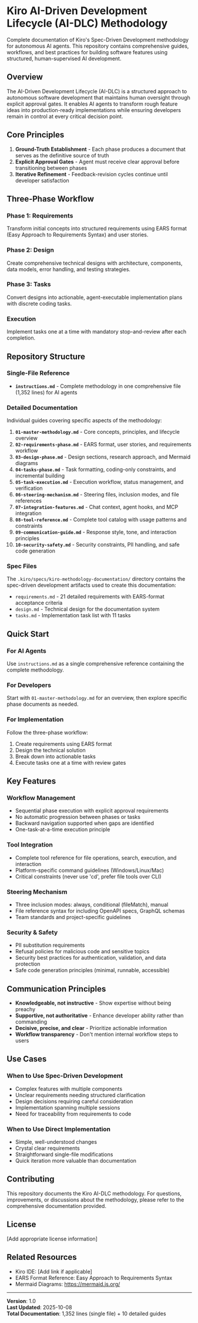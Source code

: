 # Kiro AI-Driven Development Lifecycle (AI-DLC) Methodology

Complete documentation of Kiro's Spec-Driven Development methodology for autonomous AI agents. This repository contains comprehensive guides, workflows, and best practices for building software features using structured, human-supervised AI development.

## Overview

The AI-Driven Development Lifecycle (AI-DLC) is a structured approach to autonomous software development that maintains human oversight through explicit approval gates. It enables AI agents to transform rough feature ideas into production-ready implementations while ensuring developers remain in control at every critical decision point.

## Core Principles

1. **Ground-Truth Establishment** - Each phase produces a document that serves as the definitive source of truth
2. **Explicit Approval Gates** - Agent must receive clear approval before transitioning between phases
3. **Iterative Refinement** - Feedback-revision cycles continue until developer satisfaction

## Three-Phase Workflow

### Phase 1: Requirements
Transform initial concepts into structured requirements using EARS format (Easy Approach to Requirements Syntax) and user stories.

### Phase 2: Design
Create comprehensive technical designs with architecture, components, data models, error handling, and testing strategies.

### Phase 3: Tasks
Convert designs into actionable, agent-executable implementation plans with discrete coding tasks.

### Execution
Implement tasks one at a time with mandatory stop-and-review after each completion.

## Repository Structure

### Single-File Reference
- **`instructions.md`** - Complete methodology in one comprehensive file (1,352 lines) for AI agents

### Detailed Documentation
Individual guides covering specific aspects of the methodology:

1. **`01-master-methodology.md`** - Core concepts, principles, and lifecycle overview
2. **`02-requirements-phase.md`** - EARS format, user stories, and requirements workflow
3. **`03-design-phase.md`** - Design sections, research approach, and Mermaid diagrams
4. **`04-tasks-phase.md`** - Task formatting, coding-only constraints, and incremental building
5. **`05-task-execution.md`** - Execution workflow, status management, and verification
6. **`06-steering-mechanism.md`** - Steering files, inclusion modes, and file references
7. **`07-integration-features.md`** - Chat context, agent hooks, and MCP integration
8. **`08-tool-reference.md`** - Complete tool catalog with usage patterns and constraints
9. **`09-communication-guide.md`** - Response style, tone, and interaction principles
10. **`10-security-safety.md`** - Security constraints, PII handling, and safe code generation

### Spec Files
The `.kiro/specs/kiro-methodology-documentation/` directory contains the spec-driven development artifacts used to create this documentation:
- `requirements.md` - 21 detailed requirements with EARS-format acceptance criteria
- `design.md` - Technical design for the documentation system
- `tasks.md` - Implementation task list with 11 tasks

## Quick Start

### For AI Agents
Use `instructions.md` as a single comprehensive reference containing the complete methodology.

### For Developers
Start with `01-master-methodology.md` for an overview, then explore specific phase documents as needed.

### For Implementation
Follow the three-phase workflow:
1. Create requirements using EARS format
2. Design the technical solution
3. Break down into actionable tasks
4. Execute tasks one at a time with review gates

## Key Features

### Workflow Management
- Sequential phase execution with explicit approval requirements
- No automatic progression between phases or tasks
- Backward navigation supported when gaps are identified
- One-task-at-a-time execution principle

### Tool Integration
- Complete tool reference for file operations, search, execution, and interaction
- Platform-specific command guidelines (Windows/Linux/Mac)
- Critical constraints (never use 'cd', prefer file tools over CLI)

### Steering Mechanism
- Three inclusion modes: always, conditional (fileMatch), manual
- File reference syntax for including OpenAPI specs, GraphQL schemas
- Team standards and project-specific guidelines

### Security & Safety
- PII substitution requirements
- Refusal policies for malicious code and sensitive topics
- Security best practices for authentication, validation, and data protection
- Safe code generation principles (minimal, runnable, accessible)

## Communication Principles

- **Knowledgeable, not instructive** - Show expertise without being preachy
- **Supportive, not authoritative** - Enhance developer ability rather than commanding
- **Decisive, precise, and clear** - Prioritize actionable information
- **Workflow transparency** - Don't mention internal workflow steps to users

## Use Cases

### When to Use Spec-Driven Development
- Complex features with multiple components
- Unclear requirements needing structured clarification
- Design decisions requiring careful consideration
- Implementation spanning multiple sessions
- Need for traceability from requirements to code

### When to Use Direct Implementation
- Simple, well-understood changes
- Crystal clear requirements
- Straightforward single-file modifications
- Quick iteration more valuable than documentation

## Contributing

This repository documents the Kiro AI-DLC methodology. For questions, improvements, or discussions about the methodology, please refer to the comprehensive documentation provided.

## License

[Add appropriate license information]

## Related Resources

- Kiro IDE: [Add link if applicable]
- EARS Format Reference: Easy Approach to Requirements Syntax
- Mermaid Diagrams: https://mermaid.js.org/

---

**Version**: 1.0  
**Last Updated**: 2025-10-08  
**Total Documentation**: 1,352 lines (single file) + 10 detailed guides
